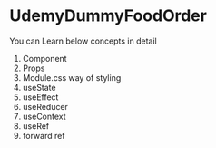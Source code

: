 # UdemyDummyFoodOrder

You can Learn below concepts in detail
1. Component
2. Props
3. Module.css way of styling
4. useState
5. useEffect
6. useReducer
7. useContext
8. useRef
9. forward ref
